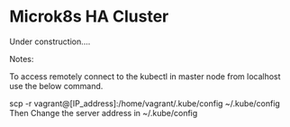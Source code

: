 # **Microk8s HA Cluster**



Under construction....



Notes:

To access remotely connect to the kubectl in master node from localhost use the below command.

scp -r vagrant@[IP_address]:/home/vagrant/.kube/config ~/.kube/config
Then Change the server address in ~/.kube/config
